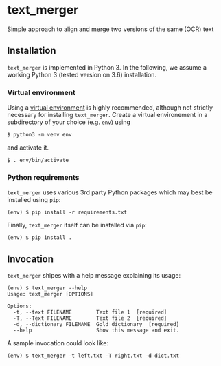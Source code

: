 # text_merger
Simple approach to align and merge two versions of the same (OCR) text

## Installation
`text_merger` is implemented in Python 3. In the following, we assume a working Python 3 (tested version on 3.6) installation.

### Virtual environment
Using a [virtual environment](https://www.python.org/dev/peps/pep-0405/) is highly recommended, although not strictly necessary for installing `text_merger`. Create a virtual environement in a subdirectory of your choice (e.g. `env`) using
```console
$ python3 -m venv env
```
and activate it.
```console
$ . env/bin/activate
```

### Python requirements
`text_merger` uses various 3rd party Python packages which may best be installed using `pip`:
```console
(env) $ pip install -r requirements.txt
```
Finally, `text_merger` itself can be installed via `pip`:
```console
(env) $ pip install .
```

## Invocation
`text_merger` shipes with a help message explaining its usage:
```console
(env) $ text_merger --help
Usage: text_merger [OPTIONS]

Options:
  -t, --text FILENAME        Text file 1  [required]
  -T, --Text FILENAME        Text file 2  [required]
  -d, --dictionary FILENAME  Gold dictionary  [required]
  --help                     Show this message and exit.
```
A sample invocation could look like:
```console
(env) $ text_merger -t left.txt -T right.txt -d dict.txt
```
